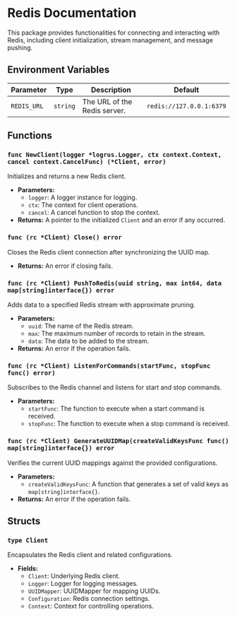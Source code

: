 # Redis Documentation

This package provides functionalities for connecting and interacting with Redis, including client initialization, stream management, and message pushing.

## Environment Variables

| Parameter   | Type     | Description                  | Default                  |
| ----------- | -------- | ---------------------------- | ------------------------ |
| `REDIS_URL` | `string` | The URL of the Redis server. | `redis://127.0.0.1:6379` |

## Functions

### `func NewClient(logger *logrus.Logger, ctx context.Context, cancel context.CancelFunc) (*Client, error)`

Initializes and returns a new Redis client.

- **Parameters:**
  - `logger`: A logger instance for logging.
  - `ctx`: The context for client operations.
  - `cancel`: A cancel function to stop the context.
- **Returns:** A pointer to the initialized `Client` and an error if any occurred.

### `func (rc *Client) Close() error`

Closes the Redis client connection after synchronizing the UUID map.

- **Returns:** An error if closing fails.

### `func (rc *Client) PushToRedis(uuid string, max int64, data map[string]interface{}) error`

Adds data to a specified Redis stream with approximate pruning.

- **Parameters:**
  - `uuid`: The name of the Redis stream.
  - `max`: The maximum number of records to retain in the stream.
  - `data`: The data to be added to the stream.
- **Returns:** An error if the operation fails.

### `func (rc *Client) ListenForCommands(startFunc, stopFunc func() error)`

Subscribes to the Redis channel and listens for start and stop commands.

- **Parameters:**
  - `startFunc`: The function to execute when a start command is received.
  - `stopFunc`: The function to execute when a stop command is received.

### `func (rc *Client) GenerateUUIDMap(createValidKeysFunc func() map[string]interface{}) error`

Verifies the current UUID mappings against the provided configurations.

- **Parameters:**
  - `createValidKeysFunc`: A function that generates a set of valid keys as `map[string]interface{}`.
- **Returns:** An error if the operation fails.

## Structs

### `type Client`

Encapsulates the Redis client and related configurations.

- **Fields:**
  - `Client`: Underlying Redis client.
  - `Logger`: Logger for logging messages.
  - `UUIDMapper`: UUIDMapper for mapping UUIDs.
  - `Configuration`: Redis connection settings.
  - `Context`: Context for controlling operations.
